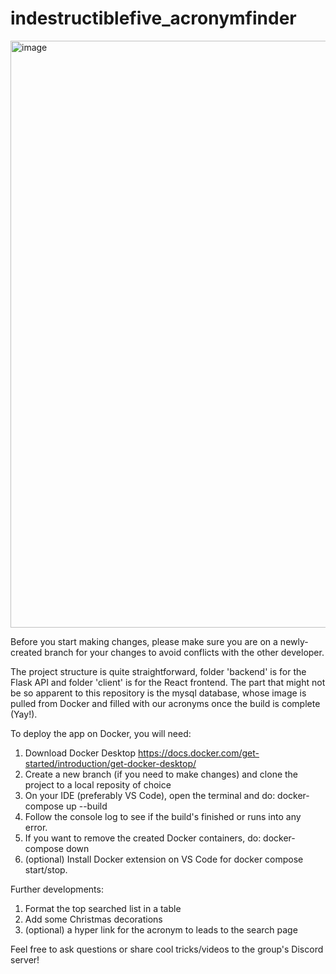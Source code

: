 # indestructiblefive_acronymfinder

<img width="939" alt="image" src="https://github.com/user-attachments/assets/6d39403a-2c2f-4c16-ae80-e576911b6c64">

Before you start making changes, please make sure you are on a newly-created branch for your changes to avoid conflicts with the other developer. 

The project structure is quite straightforward, folder 'backend' is for the Flask API and folder 'client' is for the React frontend. The part that might not be so apparent to this repository is the mysql database, whose image is pulled from Docker and filled with our acronyms once the build is complete (Yay!).

To deploy the app on Docker, you will need: 
1. Download Docker Desktop https://docs.docker.com/get-started/introduction/get-docker-desktop/
2. Create a new branch (if you need to make changes) and clone the project to a local reposity of choice 
3. On your IDE (preferably VS Code), open the terminal and do: docker-compose up --build
4. Follow the console log to see if the build's finished or runs into any error. 
5. If you want to remove the created Docker containers, do: docker-compose down
6. (optional) Install Docker extension on VS Code for docker compose start/stop. 

Further developments: 
1. Format the top searched list in a table
2. Add some Christmas decorations 
3. (optional) a hyper link for the acronym to leads to the search page 

Feel free to ask questions or share cool tricks/videos to the group's Discord server!
